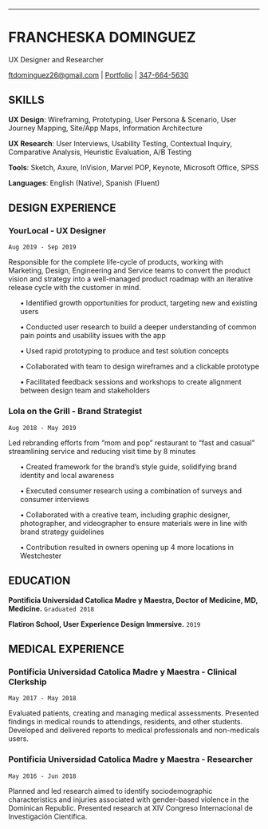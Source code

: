 ---
# FRANCHESKA DOMINGUEZ
UX Designer and Researcher

<div id="webaddress">
<a href="ftdominguez26@gmail.com">ftdominguez26@gmail.com</a>
| <a href="francheska.design">Portfolio</a>
| <a href="tel:347-664-5630">347-664-5630</a>
</div>


## SKILLS

<p><b>UX Design</b>: Wireframing, Prototyping, User Persona & Scenario, User Journey Mapping, Site/App Maps, Information Architecture</p>
<p><b>UX Research</b>: User Interviews, Usability Testing, Contextual Inquiry, Comparative Analysis, Heuristic Evaluation, A/B Testing</p>
<p><b>Tools</b>: Sketch, Axure, InVision, Marvel POP, Keynote, Microsoft Office, SPSS</p>
<p><b>Languages</b>: English (Native), Spanish (Fluent)</p>

## DESIGN EXPERIENCE

### YourLocal - UX Designer
`Aug 2019 - Sep 2019`
<p> Responsible for the complete life-cycle of products, working with Marketing, Design, Engineering and Service teams to convert the product vision and strategy into a well-managed product roadmap with an iterative release cycle with the customer in mind. </p>

<ul> •  Identified growth opportunities for product, targeting new and existing users </ul>
<ul> •  Conducted user research to build a deeper understanding of common pain points and usability issues with the app</ul>
<ul> •  Used rapid prototyping to produce and test solution concepts </ul>
<ul> •  Collaborated with team to design wireframes and a clickable prototype </ul>
<ul> •  Facilitated feedback sessions and workshops to create alignment between design team and stakeholders </ul>


### Lola on the Grill - Brand Strategist
`Aug 2018 - May 2019`
<p> Led rebranding efforts from “mom and pop” restaurant to “fast and casual” streamlining service and reducing visit time by 8 minutes </p>

<ul> •  Created framework for the brand’s style guide, solidifying brand identity and local awareness	 </ul>
<ul> •  Executed consumer research using a combination of surveys and consumer interviews </ul>
<ul> •  Collaborated with a creative team, including graphic designer, photographer, and videographer to ensure materials were in line with brand strategy guidelines </ul>
<ul> •  Contribution resulted in owners opening up 4 more locations in Westchester </ul>


## EDUCATION

__Pontificia Universidad Catolica Madre y Maestra, Doctor of Medicine, MD, Medicine.__
`Graduated 2018`


__Flatiron School, User Experience Design Immersive.__
`2019`


## MEDICAL EXPERIENCE

### Pontificia Universidad Catolica Madre y Maestra - Clinical Clerkship				   
`May 2017 - May 2018`                  
<p> Evaluated patients, creating and managing medical assessments. Presented findings in medical rounds to attendings, residents, and other students. Developed and delivered reports to medical professionals and non-medicals users. </p>

### Pontificia Universidad Catolica Madre y Maestra - Researcher				   	    
`May 2016 - Jun 2018`
<p> Planned and led research aimed to identify sociodemographic characteristics and injuries associated with gender-based violence in the Dominican Republic. Presented research at XIV Congreso Internacional de Investigación Científica. </p>


<!-- ### Footer

Last updated: Oct 2019 -->


